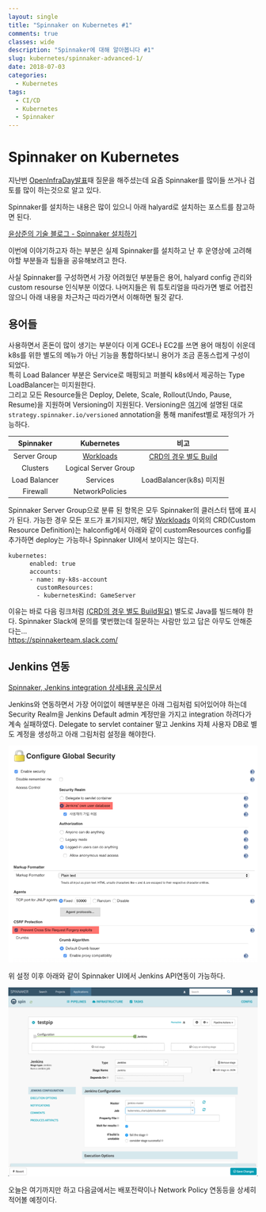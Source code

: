 ```yaml
---
layout: single
title: "Spinnaker on Kubernetes #1"
comments: true
classes: wide
description: "Spinnaker에 대해 알아봅니다 #1"
slug: kubernetes/spinnaker-advanced-1/
date: 2018-07-03
categories:
  - Kubernetes
tags:
  - CI/CD
  - Kubernetes
  - Spinnaker
---
```


# Spinnaker on Kubernetes 

지난번 [OpenInfraDay발표](https://www.slideshare.net/openstack_kr/openinfra-days-korea-2018-track-4-provisioning-dedicated-game-server-on-kubernetes-cluster)때 질문을 해주셨는데 요즘 Spinnaker를 많이들 쓰거나 검토를 많이 하는것으로 알고 있다.  

Spinnaker를 설치하는 내용은 많이 있으니 아래 halyard로 설치하는 포스트를 참고하면 된다.

[윤상준의 기술 블로그 - Spinnaker 설치하기](https://yunsangjun.github.io/blog/spinnaker/2018/06/03/installing-spinnaker.html)

이번에 이야기하고자 하는 부분은 실제 Spinnaker를 설치하고 난 후 운영상에 고려해야할 부분들과 팁들을 공유해보려고 한다.

사실 Spinnaker를 구성하면서 가장 어려웠던 부분들은 용어, halyard config 관리와 custom resourse 인식부분 이였다. 나머지들은 뭐 튜토리얼을 따라가면 별로 어렵진 않으니 아래 내용을 차근차근 따라가면서 이해하면 될것 같다. 

## 용어들

사용하면서 혼돈이 많이 생기는 부분이다 이게 GCE나 EC2를 쓰면 용어 매칭이 쉬운데 k8s를 위한 별도의 메뉴가 아닌 기능을 통합하다보니 용어가 조금 혼동스럽게 구성이 되었다.  
특히 Load Balancer 부분은 Service로 매핑되고 퍼블릭 k8s에서 제공하는 Type LoadBalancer는 미지원한다.  
그리고 모든 Resource들은 Deploy, Delete, Scale, Rollout(Undo, Pause, Resume)을 지원하며 Versioning이 지원된다.  Versioning은 [여기](https://www.spinnaker.io/reference/providers/kubernetes-v2/#strategy)에 설명된 대로 ```strategy.spinnaker.io/versioned``` annotation을 통해 manifest별로 재정의가 가능하다.

| Spinnaker | Kubernetes | 비고 |
|:----------:|:----------:|:-----------:|
| Server Group | [Workloads](https://www.spinnaker.io/reference/providers/kubernetes-v2/#workloads) | [CRD의 경우 별도 Build](https://www.spinnaker.io/guides/developer/crd-extensions/) |
| Clusters | Logical Server Group	 |  |
| Load Balancer | Services | LoadBalancer(k8s) 미지원 |
| Firewall | NetworkPolicies |  |


Spinnaker Server Group으로 분류 된 항목은 모두 Spinnaker의 클러스터 탭에 표시가 된다. 가능한 경우 모든 포드가 표기되지만, 해당 [Workloads](https://www.spinnaker.io/reference/providers/kubernetes-v2/#workloads) 이외의 CRD(Custom Resource Definition)는 halconfig에서 아래와 같이 customResources config를 추가하면 deploy는 가능하나 Spinnaker UI에서 보이지는 않는다.  

```
kubernetes:
      enabled: true
      accounts:
      - name: my-k8s-account
        customResources:
        - kubernetesKind: GameServer
```

이유는 바로 다음 링크처럼 [(CRD의 경우 별도 Build필요)](https://www.spinnaker.io/guides/developer/crd-extensions/) 
별도로 Java를 빌드해야 한다. Spinnaker Slack에 문의를 몇번했는데 질문하는 사람만 있고 답은 아무도 안해준다는...  
https://spinnakerteam.slack.com/



## Jenkins 연동

[Spinnaker, Jenkins integration 상세내용 공식문서 ](https://www.spinnaker.io/setup/ci/jenkins/)

Jenkins와 연동하면서 가장 어이없이 헤맨부분은 아래 그림처럼 되어있어야 하는데 Security Realm을 Jenkins Default admin 계정만을 가지고 integration 하려다가 계속 실패하였다. Delegate to servlet container 말고 Jenkins 자체 사용자 DB로 별도 계정을 생성하고 아래 그림처럼 설정을 해야한다.

![Jenkins Config](/img/jenkins_config.png)

위 설정 이후 아래와 같이 Spinnaker UI에서 Jenkins API연동이 가능하다.  

![Spinnaker Jenkins](/img/spin_jenkins.png)


오늘은 여기까지만 하고 다음글에서는 배포전략이나 Network Policy 연동등을 상세히 적어볼 예정이다.

